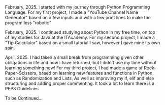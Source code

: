 February, 2025. 
I started with my journey through Python Programming Language.
For my first project, I made a "YouTube Channel Name Generator" based on a few inputs and with a few print lines to make the program less "robotic"

February, 2025.
I continued studying about Python in my free time, on top of my studies for Java at the ITAcademy.
For my second project, I made a "Tip Calculator" based on a small tutorial I saw, however I gave mine its own spin.

April, 2025. 
I had taken a small break from programming given other obligations in life and now I have returned, but I didn't use my time without learning something new!
For my third project, I had made a game of Rock-Paper-Scissors, based on learning new features and functions in Python, such as Randomization and Lists,
As well as improving my if, elif and else structuring and adding proper commenting. 
It took a bit to learn there is a PEP8 Guidelines.

To be Continued...

